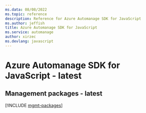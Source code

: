 ```yaml
---
ms.data: 08/08/2022
ms.topic: reference
description: Reference for Azure Automanage SDK for JavaScript
ms.author: jeffish
title: Azure Automanage SDK for JavaScript
ms.service: automanage
author: xirzec
ms.devlang: javascript
---
```

# Azure Automanage SDK for JavaScript - latest

## Management packages - latest
[!INCLUDE [mgmt-packages](automanage-mgmt-index.md)]